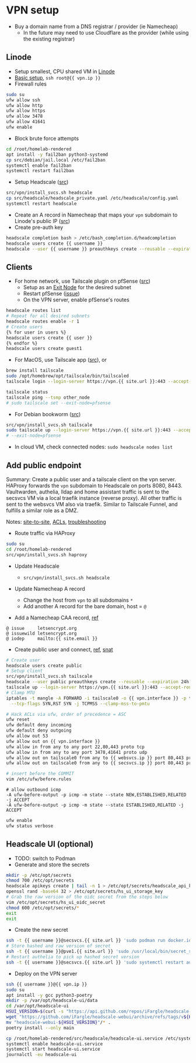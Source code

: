 # VPN setup

- Buy a domain name from a DNS registrar / provider (ie Namecheap)
	- In the future may need to use Cloudflare as the provider (while using the existing registrar)

## Linode
- Setup smallest, CPU shared VM in [Linode](https://www.linode.com/)
- [Basic setup](./debian_setup.md), `ssh root@{{ vpn.ip }}`
- Firewall rules
```bash
sudo su
ufw allow ssh
ufw allow http
ufw allow https
ufw allow 3478
ufw allow 41641
ufw enable
```
- Block brute force attempts
```bash
cd /root/homelab-rendered
apt install -y fail2ban python3-systemd
cp src/debian/jail.local /etc/fail2ban
systemctl enable fail2ban
systemctl restart fail2ban
```
- Setup Headscale ([src](https://headscale.net/running-headscale-linux/))
```bash
src/vpn/install_svcs.sh headscale
cp src/headscale/headscale_private.yaml /etc/headscale/config.yaml
systemctl restart headscale
```

- Create an A record in Namecheap that maps your `vpn` subdomain to Linode's public IP ([src](https://www.namecheap.com/support/knowledgebase/article.aspx/9776/2237/how-to-create-a-subdomain-for-my-domain/))
- Create pre-auth key
```bash
headscale completion bash > /etc/bash_completion.d/headcompletion
headscale users create {{ username }}
headscale --user {{ username }} preauthkeys create --reusable --expiration 24h
```

## Clients
- For home network, use Tailscale plugin on pfSense ([src](https://www.wundertech.net/how-to-set-up-tailscale-on-pfsense/))
	- Setup as an [Exit Node](https://headscale.net/exit-node/) for the desired subnet
	- Restart pfSense ([issue](https://github.com/tailscale/tailscale/issues/7780))
	- On the VPN server, enable pfSense's routes
```bash
headscale routes list
# Repeat for all desired subnets
headscale routes enable -r 1
# Create users
{% for user in users %}
headscale users create {{ user }}
{% endfor %}
headscale users create guest1
```
- For MacOS, use Tailscale app ([src](https://github.com/juanfont/headscale/blob/main/hscontrol/templates/apple.html)), or
```bash
brew install tailscale
sudo /opt/homebrew/opt/tailscale/bin/tailscaled
tailscale login --login-server https://vpn.{{ site.url }}:443 --accept-routes --auth-key AUTH_KEY

tailscale status
tailscale ping --tsmp other_node
# sudo tailscale set --exit-node=pfsense
```
- For Debian bookworm ([src](https://tailscale.com/kb/1174/install-debian-bookworm))
```bash
src/vpn/install_svcs.sh tailscale
sudo tailscale up --login-server https://vpn.{{ site.url }}:443 --accept-routes --authkey AUTH_KEY
# --exit-node=pfsense
```
- In cloud VM, check connected nodes: `sudo headscale nodes list`

## Add public endpoint
Summary: Create a public user and a tailscale client on the vpn server. HAProxy forwards the `vpn` subdomain to Headscale on ports 8080, 8443. Vaultwarden, authelia, lldap and home assistant traffic is sent to the secsvcs VM via a local traefik instance (reverse proxy). All other traffic is sent to the websvcs VM also via traefik. Similar to Tailscale Funnel, and fulfills a similar role as a DMZ.

Notes: [site-to-site](https://tailscale.com/kb/1214/site-to-site/), [ACLs](https://tailscale.com/kb/1018/acls/#debugging-acls), [troubleshooting](https://tailscale.com/kb/1023/troubleshooting/#unable-to-make-a-tcp-connection-between-two-nodes)

- Route traffic via HAProxy
```bash
sudo su
cd /root/homelab-rendered
src/vpn/install_svcs.sh haproxy
```
- Update Headscale
  - `src/vpn/install_svcs.sh headscale`
- Update Namecheap A record
	- Change the host from `vpn` to all subdomains `*`
	- Add another A record for the bare domain, host = `@`

- Add a Namecheap CAA record, [ref](https://really-simple-ssl.com/instructions/edit-dns-caa-records-to-allow-lets-encrypt-ssl-certificates/)
```
@ issue		letsencrypt.org
@ issuewild	letsencrypt.org
@ iodep		mailto:{{ site.email }}
```
- Create public user and connect, [ref](https://tailscale.com/kb/1080/cli/#up), [snat](https://tailscale.com/kb/1214/site-to-site)
```bash
# Create user
headscale users create public
# Setup client
src/vpn/install_svcs.sh tailscale
headscale --user public preauthkeys create --reusable --expiration 24h
tailscale up --login-server https://vpn.{{ site.url }}:443 --accept-routes --snat-subnet-routes=false --authkey AUTH_KEY
# Clamp MTU
iptables -t mangle -A FORWARD -i tailscale0 -o {{ vpn.interface }} -p tcp -m tcp \
  --tcp-flags SYN,RST SYN -j TCPMSS --clamp-mss-to-pmtu

# Hack ACLs via ufw, order of precedence = ASC 
ufw reset
ufw default deny incoming
ufw default deny outgoing
ufw allow out 53
ufw allow out on {{ vpn.interface }}
ufw allow in from any to any port 22,80,443 proto tcp
ufw allow in from any to any port 3478,41641 proto udp
ufw allow out on tailscale0 from any to {{ websvcs.ip }} port 80,443 proto tcp
ufw allow out on tailscale0 from any to {{ secsvcs.ip }} port 80,443 proto tcp

# insert before the COMMIT
vim /etc/ufw/before.rules
```
```
# allow outbound icmp
-A ufw-before-output -p icmp -m state --state NEW,ESTABLISHED,RELATED -j ACCEPT
-A ufw-before-output -p icmp -m state --state ESTABLISHED,RELATED -j ACCEPT
```
```bash
ufw enable
ufw status verbose
```

## Headscale UI (optional)
- TODO: switch to Podman
- Generate and store the secrets
```bash
mkdir -p /etc/opt/secrets
chmod 700 /etc/opt/secrets
headscale apikeys create | tail -n 1 > /etc/opt/secrets/headscale_api_key
openssl rand -base64 32 > /etc/opt/secrets/hs_ui_storage_key
# Grab the raw version of the oidc secret from the steps below
vim /etc/opt/secrets/hs_ui_oidc_secret
chmod 600 /etc/opt/secrets/*
exit
exit
```
- Create the new secret
```bash
ssh -t {{ username }}@secsvcs.{{ site.url }} 'sudo podman run docker.io/authelia/authelia:latest authelia crypto hash generate pbkdf2 --variant sha512 --random --random.length 72 --random.charset rfc3986'
# Store hashed and raw version of secret
ssh -t {{ username }}@pve1.{{ site.url }} 'sudo /usr/local/bin/secret_secsvcs_update.sh'
# Restart authelia to pick up hashed secret version
ssh -t {{ username }}@secsvcs.{{ site.url }} 'sudo systemctl restart authelia'
```
- Deploy on the VPN server
```bash
ssh {{ username }}@{{ vpn.ip }}
sudo su
apt install -y gcc python3-poetry
mkdir -p /var/opt/headscale-ui/data
cd /var/opt/headscale-ui
HSUI_VERSION=$(curl -s "https://api.github.com/repos/iFargle/headscale-webui/releases/latest" | grep -Po '"tag_name": "v\K[0-9.]+')
wget "https://github.com/iFargle/headscale-webui/archive/refs/tags/v${HSUI_VERSION}.tar.gz" -O - | tar xz
mv "headscale-webui-${HSUI_VERSION}"/* .
poetry install --only main

cp /root/homelab-rendered/src/headscale/headscale-ui.service /etc/systemd/system
systemctl enable headscale-ui.service
systemctl start headscale-ui.service
journalctl -eu headscale-ui
```
